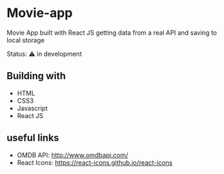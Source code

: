 # Movie-app
Movie App built with React JS getting data from a real API and saving to local storage

Status: ⚠️ in development

## Building with
- HTML
- CSS3
- Javascript
- React JS

## useful links
- OMDB API: http://www.omdbapi.com/
- React Icons: https://react-icons.github.io/react-icons
